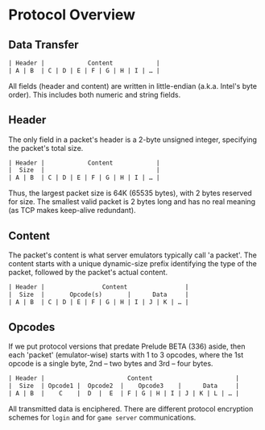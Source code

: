 # Protocol Overview

## Data Transfer

```txt
| Header |            Content            |
| A | B  | C | D | E | F | G | H | I | … |
```

All fields (header and content) are written in little-endian (a.k.a. Intel's byte order). This includes both numeric and string fields.

## Header

The only field in a packet's header is a 2-byte unsigned integer, specifying the packet's total size.

```txt
| Header |            Content            |
|  Size  |                               |
| A | B  | C | D | E | F | G | H | I | … |
```

Thus, the largest packet size is 64K (65535 bytes), with 2 bytes reserved for size. The smallest valid packet is 2 bytes long and has no real meaning (as TCP makes keep-alive redundant).

## Content

The packet's content is what server emulators typically call 'a packet'. The content starts with a unique dynamic-size prefix identifying the type of the packet, followed by the packet's actual content.

```txt
| Header |                Content                |
|  Size  |       Opcode(s)       |      Data     |
| A | B  | C | D | E | F | G | H | I | J | K | … |
```

## Opcodes

If we put protocol versions that predate Prelude BETA (336) aside, then each 'packet' (emulator-wise) starts with 1 to 3 opcodes, where the 1st opcode is a single byte, 2nd – two bytes and 3rd – four bytes.

```txt
| Header |                       Content                       |
|  Size  | Opcode1 |  Opcode2  |    Opcode3    |      Data     |
| A | B  |    C    |  D  |  E  | F | G | H | I | J | K | L | … |
```

All transmitted data is enciphered. There are different protocol encryption schemes for `login` and for `game server` communications.
